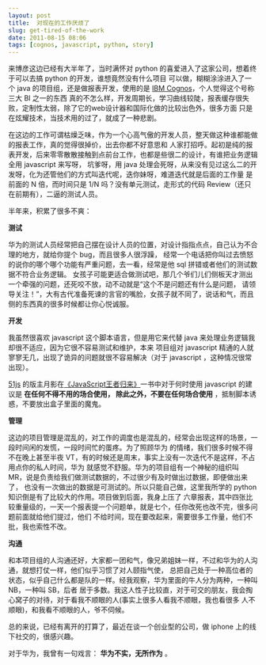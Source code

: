 ```yaml
---
layout: post
title:  对现在的工作厌烦了
slug: get-tired-of-the-work
date: 2011-08-15 08:06
tags: [cognos, javascript, python, story]
---
```


来博彦这边已经有大半年了，当时满怀对 python 的喜爱进入了这家公司，想着终于可以去搞 python 的开发，谁想竟然没有什么项目
可以做，糊糊涂涂进入了一个 java 的项目组，还是做报表开发，使用的是 [IBM Cognos][1]，个人觉得这个号称三大 BI 之一的东西
真的不怎么样，开发周期长，学习曲线较陡，报表缓存很失败，定制性太弱，除了它的web设计器和国际化做的比较出色外，很多方面
只是在炫耀技术，当技术用的过了，就成了一种悲剧。

在这边的工作可谓枯燥乏味，作为一个心高气傲的开发人员，整天做这种谁都能做的报表工作，真的觉得很掉价，出去你都不好意思和
人家打招呼。起初是纯的报表开发，后来零零散散接触到点前台工作，也都是些很二的设计，有谁把业务逻辑全用 javascript 来写呀，
坑爹呀，用 java 处理会死呀，从来没有见过这么二的开发呀，化为还管他们的方式叫迭代呢，迭你妹呀，难道迭代就是后面的工作量
是前面的 N 倍，而时间只是 1/N 吗？没有单元测试，走形式的代码 Review（还只在前期有），二逼的测试人员。

半年来，积累了很多不爽：

**测试**

华为的测试人员经常把自己摆在设计人员的位置，对设计指指点点，自己认为不合理的地方，就给你提个 bug，而且很多人很浮躁，
经常一个电话把你叫过去愤怒的说你的哪个哪个功能有严重问题，去一看，经常是他 sql 拼错或者他们的测试数据不符合业务逻辑。
女孩子可能更适合做测试吧，那几个爷们儿们侧板天才测出一个牵强的问题，还死咬不放，动不动就是“这个不是问题还有什么是问题，
请领导关注！”，大有古代准备死谏的言官的嘴脸，女孩子就不同了，说话和气，而且侧的东西真的很多时候都让你心悦诚服。

**开发**

我虽然很喜欢 javascript 这个脚本语言，但是用它来代替 java 来处理业务逻辑我却很不适应，因为它很不容易测试和维护，本来
项目组对 javascript 精通的人就寥寥无几，出现了诡异的问题就很不容易解决（对于 javascript ，这种情况很常出现）。

[51js][2] 的版主月影在[《JavaScript王者归来》][3]一书中对于何时使用 javascript 的建议是 **在任何不得不用的场合使用，
除此之外，不要在任何场合使用** ，抵制脚本诱惑，不要放出盒子里面的魔鬼。

**管理**

这边的项目管理是混乱的，对工作的调度也是混乱的，经常会出现这样的场景，一段时间闲的发慌，一段时间忙的蛋疼。为了照顾华为
的情绪，我们很多时候不得不在晚上甚至半夜 VT，有的时候还是周末，事实上没有一次迭代不是这样，不占用点你的私人时间，华为
就感觉不舒服。华为的项目组有一个神秘的组织叫 MR，说是负责给我们做测试数据的，不过很少有及时做出过数据，即便做出来了，
也没有一次做出的数据是可测试的。所以只能自己做，这里我所学的 python 知识倒是有了比较大的作用。项目做到后面，我身上压了
六章报表，其中四张比较重量级的，一天一个报表提一个问题单，就是七个，任你改死也改不完，很多问题前面就给他们提过，他们
不给时间，现在要改起来，需要很多工作量，他们不批，我也索性不改。

**沟通**

和本项目组的人沟通还好，大家都一团和气，像兄弟姐妹一样，不过和华为的人沟通，就想打仗一样，他们似乎习惯了对人颐指气使，
总把自己处于一种高位者的状态，似乎自己什么都是队的一样。经我观察，华为里面的牛人分为两种，一种叫 NB，一种叫 SB，后者
居于多数。我这人性子比较直，对于可交的朋友，我会掏心窝子的对待，对于看我不顺眼的人(事实上很多人看我不顺眼，我也看很多
人不顺眼)，和我看不顺眼的人，爷不伺候。

总的来说，已经有离开的打算了，最近在谈一个创业型的公司，做 iphone 上的线下社交的，很感兴趣。

对于华为，我曾有一句戏言： **华为不实，无所作为** 。


[1]: http://www-01.ibm.com/software/data/cognos/
[2]: http://bbs.51js.com/
[3]: http://book.douban.com/subject/3120034/

